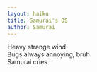 ```yaml
---
layout: haiku
title: Samurai's OS
author: Samurai
---
```

Heavy strange wind <br>
Bugs always annoying, bruh <br>
Samurai cries <br>

